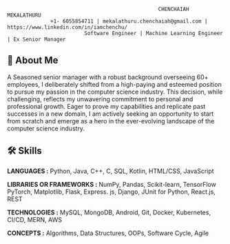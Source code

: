                                                      CHENCHAIAH MEKALATHURU
                  +1- 6055854711 | mekalathuru.chenchaiah@gmail.com | https://www.linkedin.com/in/iamchenchu/
                             Software Engineer | Machine Learning Engineer | Ex Senior Manager

## 🚀 About Me
A Seasoned senior manager with a robust background overseeing 60+ employees, I deliberately shifted from a high-paying and esteemed position
to pursue my passion in the computer science industry. This decision, while challenging, reflects my unwavering commitment to personal and
professional growth. Eager to prove my capabilities and replicate past successes in a new domain, I am actively seeking an opportunity to start from scratch and emerge as a hero in the ever-evolving landscape of the computer science industry.


## 🛠 Skills

**LANGUAGES :** Python, Java, C++, C, SQL, Kotlin, HTML/CSS, JavaScript

**LIBRARIES OR FRAMEWORKS :** NumPy, Pandas, Scikit-learn, TensorFlow PyTorch, Matplotlib, Flask, Express. js, Django, JUnit for Python, React.js, REST

**TECHNOLOGIES :** MySQL, MongoDB, Android, Git, Docker, Kubernetes, CI/CD, MERN, AWS

**CONCEPTS :** Algorithms, Data Structures, OOPs, Software Cycle, Agile
